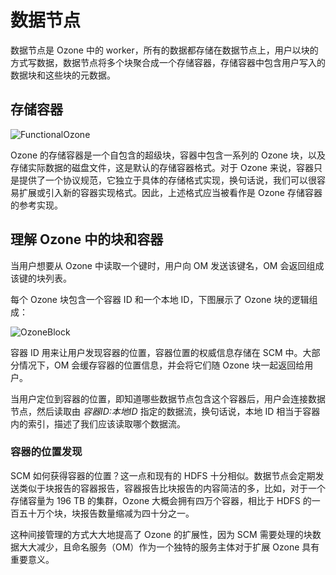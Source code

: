 # 数据节点

数据节点是 Ozone 中的 worker，所有的数据都存储在数据节点上，用户以块的方式写数据，数据节点将多个块聚合成一个存储容器，存储容器中包含用户写入的数据块和这些块的元数据。

## 存储容器

![FunctionalOzone](https://ozone.apache.org/docs/1.1.0/zh/concept/ContainerMetadata.png)

Ozone 的存储容器是一个自包含的超级块，容器中包含一系列的 Ozone 块，以及存储实际数据的磁盘文件，这是默认的存储容器格式。对于 Ozone 来说，容器只是提供了一个协议规范，它独立于具体的存储格式实现，换句话说，我们可以很容易扩展或引入新的容器实现格式。因此，上述格式应当被看作是 Ozone 存储容器的参考实现。

## 理解 Ozone 中的块和容器

当用户想要从 Ozone 中读取一个键时，用户向 OM 发送该键名，OM 会返回组成该键的块列表。

每个 Ozone 块包含一个容器 ID 和一个本地 ID，下图展示了 Ozone 块的逻辑组成：

![OzoneBlock](https://ozone.apache.org/docs/1.1.0/zh/concept/OzoneBlock.png)

容器 ID 用来让用户发现容器的位置，容器位置的权威信息存储在 SCM 中。大部分情况下，OM 会缓存容器的位置信息，并会将它们随 Ozone 块一起返回给用户。

当用户定位到容器的位置，即知道哪些数据节点包含这个容器后，用户会连接数据节点，然后读取由 *容器ID:本地ID* 指定的数据流，换句话说，本地 ID 相当于容器内的索引，描述了我们应该读取哪个数据流。

### 容器的位置发现

SCM 如何获得容器的位置？这一点和现有的 HDFS 十分相似。数据节点会定期发送类似于块报告的容器报告，容器报告比块报告的内容简洁的多，比如，对于一个存储容量为 196 TB 的集群，Ozone 大概会拥有四万个容器，相比于 HDFS 的一百五十万个块，块报告数量缩减为四十分之一。

这种间接管理的方式大大地提高了 Ozone 的扩展性，因为 SCM 需要处理的块数据大大减少，且命名服务（OM）作为一个独特的服务主体对于扩展 Ozone 具有重要意义。